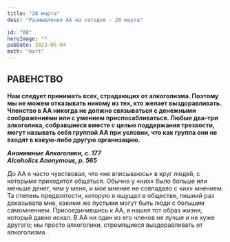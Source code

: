 ```yaml
---
title: "28 марта"
desc: "Размышления АА на сегодня - 28 марта"

id: "88"
heroImage: ""
pubDate: 2023-05-04
moth: "mart"
---
```


## РАВЕНСТВО

**Нам следует принимать всех, страдающих от алкоголизма. Поэтому мы не можем
отказывать никому из тех, кто желает выздоравливать. Членство в АА никогда не
должно связываться с денежными соображениями или с умением приспосабливаться.
Любые два-три алкоголика, собравшиеся вместе с целью поддержания трезвости,
могут называть себя группой АА при условии, что как группа они не входят в
какую-либо другую организацию.**

**_Анонимные Алкоголики, с. 177  
Alcoholics Anonymous, p. 565_**

До АА я часто чувствовал, что «не вписываюсь» в круг людей, с которыми
приходится общаться. Обычно у «них» было больше или меньше денег, чем у меня,
и мое мнение не совпадало с «их» мнением. Та степень предвзятости, которую я
ощущал в обществе, лишний раз доказывала мне, какими же пустыми могут быть
люди с большим самомнением. Присоединившись к АА, я нашел тот образ жизни,
который давно искал. В АА ни один из его членов не лучше и не хуже другого; мы
просто алкоголики, стремящиеся выздоравливать от алкоголизма.
